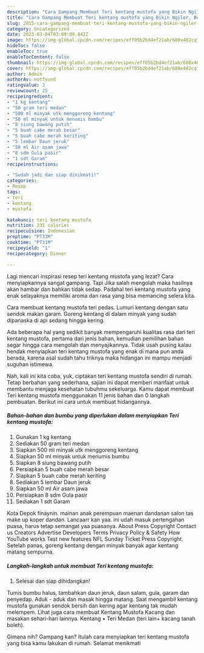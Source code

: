 ```yaml
---
description: "Cara Gampang Membuat Teri kentang mustofa yang Bikin Ngiler, Buat Buka Puasa Sempurna"
title: "Cara Gampang Membuat Teri kentang mustofa yang Bikin Ngiler, Buat Buka Puasa Sempurna"
slug: 2015-cara-gampang-membuat-teri-kentang-mustofa-yang-bikin-ngiler-buat-buka-puasa-sempurna
category: Uncategorized
date: 2023-03-04T03:09:09.842Z
image: https://img-global.cpcdn.com/recipes/eff05b2bd4ef21ab/680x482cq70/teri-kentang-mustofa-foto-resep-utama.jpg
hideToc: false
enableToc: true
enableTocContent: false
thumbnail: https://img-global.cpcdn.com/recipes/eff05b2bd4ef21ab/680x482cq70/teri-kentang-mustofa-foto-resep-utama.jpg
cover: https://img-global.cpcdn.com/recipes/eff05b2bd4ef21ab/680x482cq70/teri-kentang-mustofa-foto-resep-utama.jpg
author: Admin
authorAv: notfound
ratingvalue: 3
reviewcount: 25
recipeingredient:
- "1 kg kentang"
- "50 gram teri medan"
- "500 ml minyak utk menggoreng kentang"
- "50 ml minyak untuk menumis bumbu"
- "8 siung bawang putih"
- "5 buah cabe merah besar"
- "5 buah cabe merah keriting"
- "5 lembar Daun jeruk"
- "50 ml Air asam jawa"
- "8 sdm Gula pasir"
- "1 sdt Garam"
recipeinstructions:

- "Sudah jadi dan siap dinikmati!"
categories:
- Resep
tags:
- teri
- kentang
- mustofa

katakunci: teri kentang mustofa 
nutrition: 231 calories
recipecuisine: Indonesian
preptime: "PT33M"
cooktime: "PT31M"
recipeyield: "1"
recipecategory: Dinner

---
```



Lagi mencari inspirasi resep teri kentang mustofa yang lezat? Cara menyiapkannya sangat gampang. Tapi Jika salah mengolah maka hasilnya akan hambar dan bahkan tidak sedap. Padahal teri kentang mustofa yang enak selayaknya memiliki aroma dan rasa yang bisa memancing selera kita.


Cara membuat kentang mustofa teri pedas. Lumuri kentang dengan satu sendok makan garam. Goreng kentang di dalam minyak yang sudah dipanaska di api sedang hingga kering.

Ada beberapa hal yang sedikit banyak mempengaruhi kualitas rasa dari teri kentang mustofa, pertama dari jenis bahan, kemudian pemilihan bahan segar hingga cara mengolah dan menyajikannya. Tidak usah pusing kalau hendak menyiapkan teri kentang mustofa yang enak di mana pun anda berada, karena asal sudah tahu triknya maka hidangan ini mampu menjadi suguhan istimewa.


Nah, kali ini kita coba, yuk, ciptakan teri kentang mustofa sendiri di rumah. Tetap berbahan yang sederhana, sajian ini dapat memberi manfaat untuk membantu menjaga kesehatan tubuhmu sekeluarga. Kamu dapat membuat Teri kentang mustofa menggunakan 11 jenis bahan dan 0 langkah pembuatan. Berikut ini cara untuk membuat hidangannya.

<!--inarticleads1-->

##### Bahan-bahan dan bumbu yang diperlukan dalam menyiapkan Teri kentang mustofa:

1. Gunakan 1 kg kentang
1. Sediakan 50 gram teri medan
1. Siapkan 500 ml minyak utk menggoreng kentang
1. Siapkan 50 ml minyak untuk menumis bumbu
1. Siapkan 8 siung bawang putih
1. Persiapkan 5 buah cabe merah besar
1. Siapkan 5 buah cabe merah keriting
1. Sediakan 5 lembar Daun jeruk
1. Siapkan 50 ml Air asam jawa
1. Persiapkan 8 sdm Gula pasir
1. Sediakan 1 sdt Garam


Kota Depok finaynin. mainan anak perempuan maenan dandanan salon tas make up koper dandan. Lancaarr kan yaa. ini udah masuk pertengahan puasa, harus tetap semangat yaa puasanya. About Press Copyright Contact us Creators Advertise Developers Terms Privacy Policy &amp; Safety How YouTube works Test new features NFL Sunday Ticket Press Copyright. Setelah panas, goreng kentang dengan minyak banyak agar kentang matang sempurna. 

<!--inarticleads2-->

##### Langkah-langkah untuk membuat Teri kentang mustofa:


1. Selesai dan siap dihidangkan!

Tumis bumbu halus, tambahkan daun jeruk, daun salam, gula, garam dan penyedap. Aduk - aduk dan masak hingga matang. Saat mengambil kentang mustofa gunakan sendok bersih dan kering agar kentang tak mudah melempem. Lihat juga cara membuat Kentang Mustofa Kacang dan masakan sehari-hari lainnya. Kentang • Teri Medan (teri lain+ kacang tanah boleh). 

Gimana nih? Gampang kan? Itulah cara menyiapkan teri kentang mustofa yang bisa kamu lakukan di rumah. Selamat menikmati
